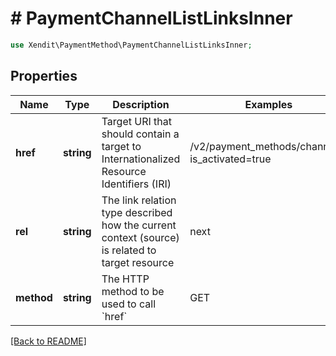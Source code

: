 # # PaymentChannelListLinksInner


```php
use Xendit\PaymentMethod\PaymentChannelListLinksInner;
```
## Properties

| Name | Type | Description | Examples | Notes |
| ------------ | ------------- | ------------- | ------------- | -------------|
| **href** | **string** | Target URI that should contain a target to Internationalized Resource Identifiers (IRI) | /v2/payment_methods/channels?is_activated&#x3D;true |  [optional] |
| **rel** | **string** | The link relation type described how the current context (source) is related to target resource | next |  [optional] |
| **method** | **string** | The HTTP method to be used to call &#x60;href&#x60; | GET |  [optional] |


[[Back to README]](../../README.md)
